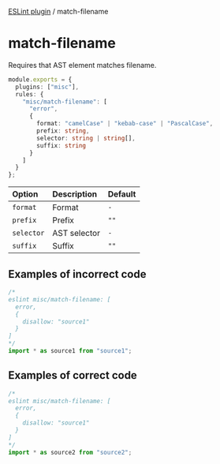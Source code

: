 [ESLint plugin](https://ilyub.github.io/eslint-plugin-misc/) / match-filename

# match-filename

Requires that AST element matches filename.

```ts
module.exports = {
  plugins: ["misc"],
  rules: {
    "misc/match-filename": [
      "error",
      {
        format: "camelCase" | "kebab-case" | "PascalCase",
        prefix: string,
        selector: string | string[],
        suffix: string
      }
    ]
  }
};
```

| Option | Description | Default |
| :----- | :----- | :----- |
| `format` | Format | `-` |
| `prefix` | Prefix | `""` |
| `selector` | AST selector | `-` |
| `suffix` | Suffix | `""` |

## Examples of incorrect code

```ts
/*
eslint misc/match-filename: [
  error,
  {
    disallow: "source1"
  }
]
*/
import * as source1 from "source1";
```

## Examples of correct code

```ts
/*
eslint misc/match-filename: [
  error,
  {
    disallow: "source1"
  }
]
*/
import * as source2 from "source2";
```